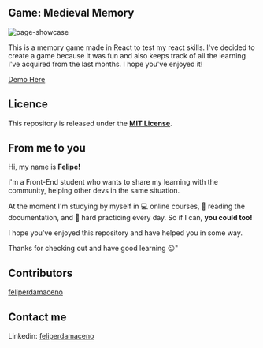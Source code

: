 ## Game: Medieval Memory

![page-showcase](app-showcase/app-showcase.gif)

This is a memory game made in React to test my react skills. I've decided to create a game because it was fun and also keeps track of all the learning I've acquired from the last months. I hope you've enjoyed it!

[Demo Here](https://feliperdamaceno.github.io/medieval-memory)

## Licence

This repository is released under the [**MIT License**](LICENSE).

## From me to you

Hi, my name is **Felipe!**

I'm a Front-End student who wants to share my learning with the community, helping other devs in the same situation.

At the moment I'm studying by myself in 💻 online courses, 📄 reading the documentation, and 💪 hard practicing every day. So if I can, **you could too!**

I hope you've enjoyed this repository and have helped you in some way.

Thanks for checking out and have good learning 😉"

## Contributors

[feliperdamaceno](https://github.com/feliperdamaceno/)

## Contact me

Linkedin: [feliperdamaceno](https://www.linkedin.com/in/feliperdamaceno/)
